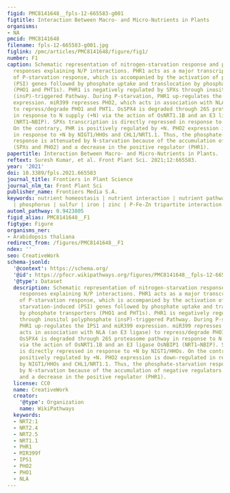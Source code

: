 ```yaml
---
figid: PMC8141648__fpls-12-665583-g001
figtitle: Interaction Between Macro‐ and Micro-Nutrients in Plants
organisms:
- NA
pmcid: PMC8141648
filename: fpls-12-665583-g001.jpg
figlink: /pmc/articles/PMC8141648/figure/fig1/
number: F1
caption: Schematic representation of nitrogen-starvation response and phosphate-starvation
  responses explaining N/P interactions. PHR1 acts as a major transcriptional regulator
  of P-starvation response, which is accompanied by the activation of phosphate starvation-induced
  (PSI) genes followed by phosphate uptake and translocation by phosphate transporters
  (PHO1 and PHT1s). PHR1 is negatively regulated by SPXs through inositol polyphosphate
  (insP)-triggered Pathway. During P-starvation, PHR1 up-regulates the IPS1 and miR399
  expression. miR399 represses PHO2, which acts in association with NLA (an E3 ligase)
  to repress/degrade PHO1 and PHT1. OsSPX4 is degraded through 26S proteasome pathway
  in response to N supply (+N) via the action of OsNRT1.1B and an E3 ligase OsNBIP1
  (NRT1−NBIP). SPXs transcription is directly repressed in response to +N by NIGT1/HHOs.
  On the contrary, PHR is positively regulated by +N. PHO2 expression is down-regulated
  in response to +N by NIGT1/HHOs and CHL1/NRT1.1. Thus, the phosphate-starvation
  response is attenuated by N-starvation because of the accumulation of negative regulators
  (SPXs and PHO2) and a decrease in the positive regulator (PHR1).
papertitle: Interaction Between Macro‐ and Micro-Nutrients in Plants.
reftext: Suresh Kumar, et al. Front Plant Sci. 2021;12:665583.
year: '2021'
doi: 10.3389/fpls.2021.665583
journal_title: Frontiers in Plant Science
journal_nlm_ta: Front Plant Sci
publisher_name: Frontiers Media S.A.
keywords: nutrient homeostasis | nutrient interaction | nutrient pathways interaction
  | phosphorus | sulfur | iron | zinc | P-Fe-Zn tripartite interaction
automl_pathway: 0.9423805
figid_alias: PMC8141648__F1
figtype: Figure
organisms_ner:
- Arabidopsis thaliana
redirect_from: /figures/PMC8141648__F1
ndex: ''
seo: CreativeWork
schema-jsonld:
  '@context': https://schema.org/
  '@id': https://pfocr.wikipathways.org/figures/PMC8141648__fpls-12-665583-g001.html
  '@type': Dataset
  description: Schematic representation of nitrogen-starvation response and phosphate-starvation
    responses explaining N/P interactions. PHR1 acts as a major transcriptional regulator
    of P-starvation response, which is accompanied by the activation of phosphate
    starvation-induced (PSI) genes followed by phosphate uptake and translocation
    by phosphate transporters (PHO1 and PHT1s). PHR1 is negatively regulated by SPXs
    through inositol polyphosphate (insP)-triggered Pathway. During P-starvation,
    PHR1 up-regulates the IPS1 and miR399 expression. miR399 represses PHO2, which
    acts in association with NLA (an E3 ligase) to repress/degrade PHO1 and PHT1.
    OsSPX4 is degraded through 26S proteasome pathway in response to N supply (+N)
    via the action of OsNRT1.1B and an E3 ligase OsNBIP1 (NRT1−NBIP). SPXs transcription
    is directly repressed in response to +N by NIGT1/HHOs. On the contrary, PHR is
    positively regulated by +N. PHO2 expression is down-regulated in response to +N
    by NIGT1/HHOs and CHL1/NRT1.1. Thus, the phosphate-starvation response is attenuated
    by N-starvation because of the accumulation of negative regulators (SPXs and PHO2)
    and a decrease in the positive regulator (PHR1).
  license: CC0
  name: CreativeWork
  creator:
    '@type': Organization
    name: WikiPathways
  keywords:
  - NRT2:1
  - NRT2.4
  - NRT2.5
  - NRT1.1
  - PHR1
  - MIR399f
  - IPS1
  - PHO2
  - PHO1
  - NLA
---
```

